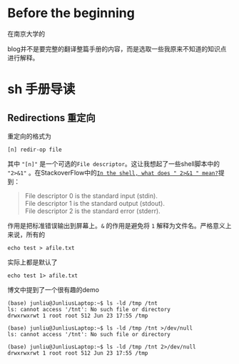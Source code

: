 
# Before the beginning

在南京大学的

blog并不是要完整的翻译整篇手册的内容，而是选取一些我原来不知道的知识点进行解释。

# sh 手册导读

## Redirections 重定向

重定向的格式为 

```
[n] redir-op file
```

其中 `"[n]"` 是一个可选的`File descriptor`。这让我想起了一些shell脚本中的 `"2>&1"` 。在StackoverFlow中的[`In the shell, what does " 2>&1 " mean?`](https://stackoverflowpoint.com/question/bash-in-the-shell-what-does-21-mean/)提到：

> File descriptor 0 is the standard input (stdin).   
File descriptor 1 is the standard output (stdout).  
File descriptor 2 is the standard error (stderr).

作用是把标准错误输出到屏幕上。`&` 的作用是避免将 `1` 解释为文件名。严格意义上来说，所有的

```
echo test > afile.txt
```

实际上都是默认了

```
echo test 1> afile.txt
```

博文中提到了一个很有趣的demo
```
(base) junliu@JunliusLaptop:~$ ls -ld /tmp /tnt
ls: cannot access '/tnt': No such file or directory
drwxrwxrwt 1 root root 512 Jun 23 17:55 /tmp

(base) junliu@JunliusLaptop:~$ ls -ld /tmp /tnt >/dev/null
ls: cannot access '/tnt': No such file or directory

(base) junliu@JunliusLaptop:~$ ls -ld /tmp /tnt 2>/dev/null
drwxrwxrwt 1 root root 512 Jun 23 17:55 /tmp
```



